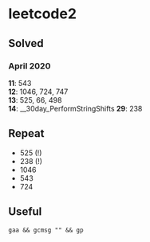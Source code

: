 # leetcode2

## Solved
### April 2020
**11**: 543  
**12**: 1046, 724, 747  
**13**: 525, 66, 498  
**14**: __30day_PerformStringShifts
**29**: 238

## Repeat
* 525 (!)
* 238 (!)
* 1046
* 543
* 724

## Useful

``` gaa && gcmsg "" && gp ```